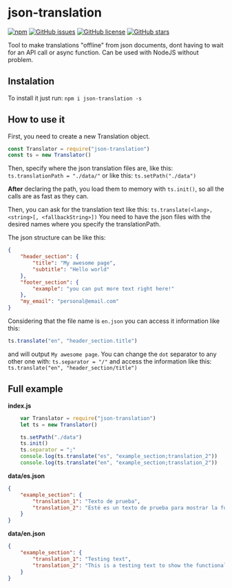 # json-translation
[![npm](https://img.shields.io/npm/v/json-translation)](https://www.npmjs.com/package/json-translation)
[![GitHub issues](https://img.shields.io/github/issues/GrayJacketStudios/translations)](https://github.com/GrayJacketStudios/translations/issues)
[![GitHub license](https://img.shields.io/github/license/GrayJacketStudios/translations)](https://github.com/GrayJacketStudios/translations/blob/master/LICENSE)
[![GitHub stars](https://img.shields.io/github/stars/GrayJacketStudios/translations)](https://github.com/GrayJacketStudios/translations/stargazers)


Tool to make translations "offline" from json documents, dont having to wait for an API call or async function.
Can be used with NodeJS without problem.

## Instalation
To install it just run:
`npm i json-translation -s`

## How to use it
First, you need to create a new Translation object.
```js
const Translator = require("json-translation")
const ts = new Translator()
```
Then, specify where the json translation files are, like this:
`ts.translationPath = "./data/"`
or like this:
`ts.setPath("./data")`

**After** declaring the path, you load them to memory with `ts.init()`, so all the calls are as fast as they can.

Then, you can ask for the translation text like this:
`ts.translate(<lang>, <string>[, <fallbackString>])`
You need to have the json files with the desired <lang> names where you specify the translationPath.

The json structure can be like this:
```json
{
    "header_section": {
        "title": "My awesome page",
        "subtitle": "Hello world"
    },
    "footer_section": {
        "example": "you can put more text right here!"
    },
    "my_email": "personal@email.com"
}
```
Considering that the file name is `en.json` you can access it information like this:
```js
ts.translate("en", "header_section.title")
```
and will output `My awesome page`.
You can change the `dot` separator to any other one with:
`ts.separator = "/"`
and access the information like this:
`ts.translate("en", "header_section/title")`

## Full example
**index.js**
```js
    var Translator = require("json-translation")
    let ts = new Translator()

    ts.setPath("./data")
    ts.init()
    ts.separator = ";"
    console.log(ts.translate("es", "example_section;translation_2"))
    console.log(ts.translate("en", "example_section;translation_2"))
```
**data/es.json**
```json
{
    "example_section": {
        "translation_1": "Texto de prueba",
        "translation_2": "Esté es un texto de prueba para mostrar la funcionalidad del paquete."
    }
}
```

**data/en.json**
```json
{
    "example_section": {
        "translation_1": "Testing text",
        "translation_2": "This is a testing text to show the functionality of the package."
    }
}
```
